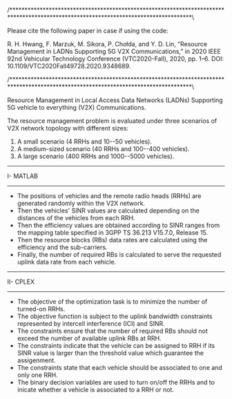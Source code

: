 /************************************************************************************************************************************\

Please cite the following paper in case if using the code:

R. H. Hwang, F. Marzuk, M. Sikora, P. Chołda, and Y. D. Lin, “Resource Management in LADNs Supporting 5G V2X Communications,”                                           in 2020 IEEE 92nd Vehicular Technology Conference (VTC2020-Fall), 2020, pp. 1–6. DOI: 10.1109/VTC2020Fall49728.2020.9348689.


/************************************************************************************************************************************\

Resource Management in Local Access Data Networks (LADNs) Supporting 5G vehicle to everything (V2X) Communications.

The resource management problem is evaluated under three scenarios of V2X network topology with different sizes:                                                     
1) A small scenario (4 RRHs and 10--50 vehicles).                                                                                                                     
2) A medium-sized scenario (40 RRHs and 100--400 vehicles).                                                                                                          
3) A large scenario (400 RRHs and 1000--5000 vehicles).

 
************
I- MATLAB
************

- The positions of vehicles and the remote radio heads (RRHs) are generated randomly within the V2X network.
- Then the vehicles' SINR values are calculated depending on the distances of the vehicles from each RRH.
- Then the efficiency values are obtained according to SINR ranges from the mapping table specified in 3GPP TS 36.213 V15.7.0, Release 15. 
- Then the resource blocks (RBs) data rates are calculated using the efficiency and the sub-carriers.
- Finally, the number of required RBs is calculated to serve the requested uplink data rate from each vehicle.

************
II- CPLEX

************
- The objective of the optimization task is to minimize the number of turned-on RRHs.
- The objective function is subject to the uplink bandwidth constraints represented by intercell interference (ICI) and SINR.
- The constraints ensure that the number of required RBs should not exceed the number of available uplink RBs at RRH.
- The constraints indicate that the vehicle can be assigned to RRH if its SINR value is larger than the threshold value which guarantee the assigenment.
- The constraints state that each vehicle should be associated to one and only one RRH. 
- The binary decision variables are used to turn on/off the RRHs and to inicate whether a vehicle is associated to a RRH or not.

